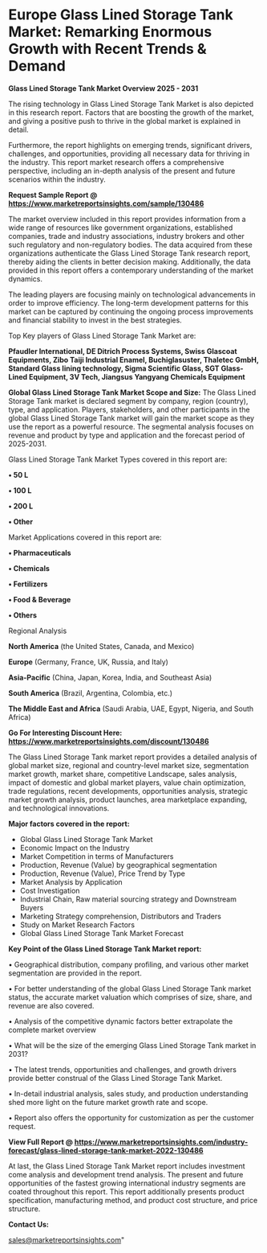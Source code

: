 # Europe Glass Lined Storage Tank Market: Remarking Enormous Growth with Recent Trends & Demand

<Strong> Glass Lined Storage Tank Market Overview 2025 - 2031</strong>

The rising technology in Glass Lined Storage Tank Market is also depicted in this research report. Factors that are boosting the growth of the market, and giving a positive push to thrive in the global market is explained in detail.

Furthermore, the report highlights on emerging trends, significant drivers, challenges, and opportunities, providing all necessary data for thriving in the industry. This report market research offers a comprehensive perspective, including an in-depth analysis of the present and future scenarios within the industry.

<strong>Request Sample Report @ <a href=https://www.marketreportsinsights.com/sample/130486>https://www.marketreportsinsights.com/sample/130486</a></strong>

The market overview included in this report provides information from a wide range of resources like government organizations, established companies, trade and industry associations, industry brokers and other such regulatory and non-regulatory bodies. The data acquired from these organizations authenticate the Glass Lined Storage Tank research report, thereby aiding the clients in better decision making. Additionally, the data provided in this report offers a contemporary understanding of the market dynamics.

The leading players are focusing mainly on technological advancements in order to improve efficiency. The long-term development patterns for this market can be captured by continuing the ongoing process improvements and financial stability to invest in the best strategies.

Top Key players of Glass Lined Storage Tank Market are:

<strong>Pfaudler International, DE Ditrich Process Systems, Swiss Glascoat Equipments, Zibo Taiji Industrial Enamel, Buchiglasuster, Thaletec GmbH, Standard Glass lining technology, Sigma Scientific Glass, SGT Glass-Lined Equipment, 3V Tech, Jiangsus Yangyang Chemicals Equipment</strong>

<strong><b>Global Glass Lined Storage Tank Market Scope and Size:</b></strong>
The Glass Lined Storage Tank market is declared segment by company, region (country), type, and application. Players, stakeholders, and other participants in the global Glass Lined Storage Tank market will gain the market scope as they use the report as a powerful resource. The segmental analysis focuses on revenue and product by type and application and the forecast period of 2025-2031.

Glass Lined Storage Tank Market Types covered in this report are:

<strong>• 50 L

• 100 L

• 200 L

• Other</strong>

Market Applications covered in this report are:

<strong>• Pharmaceuticals

• Chemicals

• Fertilizers

• Food & Beverage

• Others</strong> 

Regional Analysis

<strong>North America</strong> (the United States, Canada, and Mexico)

<strong>Europe</strong> (Germany, France, UK, Russia, and Italy)

<strong>Asia-Pacific</strong> (China, Japan, Korea, India, and Southeast Asia)

<strong>South America</strong> (Brazil, Argentina, Colombia, etc.)

<strong>The Middle East and Africa</strong> (Saudi Arabia, UAE, Egypt, Nigeria, and South Africa)

<strong>Go For Interesting Discount Here: <a href=https://www.marketreportsinsights.com/discount/130486>https://www.marketreportsinsights.com/discount/130486</a></strong>

The Glass Lined Storage Tank market report provides a detailed analysis of global market size, regional and country-level market size, segmentation market growth, market share, competitive Landscape, sales analysis, impact of domestic and global market players, value chain optimization, trade regulations, recent developments, opportunities analysis, strategic market growth analysis, product launches, area marketplace expanding, and technological innovations.

<strong><b>Major factors covered in the report:</b></strong>
<ul>
  <li>Global Glass Lined Storage Tank Market </li>
  <li>Economic Impact on the Industry</li>
  <li>Market Competition in terms of Manufacturers</li>
  <li>Production, Revenue (Value) by geographical segmentation</li>
  <li>Production, Revenue (Value), Price Trend by Type</li>
  <li>Market Analysis by Application</li>
  <li>Cost Investigation</li>
  <li>Industrial Chain, Raw material sourcing strategy and Downstream Buyers</li>
  <li>Marketing Strategy comprehension, Distributors and Traders</li>
  <li>Study on Market Research Factors</li>
  <li>Global Glass Lined Storage Tank Market Forecast</li>
</ul>

<strong><b>Key Point of the Glass Lined Storage Tank Market report:</b></strong>

• Geographical distribution, company profiling, and various other market segmentation are provided in the report.

• For better understanding of the global Glass Lined Storage Tank market status, the accurate market valuation which comprises of size, share, and revenue are also covered.

• Analysis of the competitive dynamic factors better extrapolate the complete market overview

• What will be the size of the emerging Glass Lined Storage Tank market in 2031?

• The latest trends, opportunities and challenges, and growth drivers provide better construal of the Glass Lined Storage Tank Market.

• In-detail industrial analysis, sales study, and production understanding shed more light on the future market growth rate and scope.

• Report also offers the opportunity for customization as per the customer request.

<strong><b>View Full Report @ <a href=https://www.marketreportsinsights.com/industry-forecast/glass-lined-storage-tank-market-2022-130486>https://www.marketreportsinsights.com/industry-forecast/glass-lined-storage-tank-market-2022-130486</a></b></strong>


At last, the Glass Lined Storage Tank Market report includes investment come analysis and development trend analysis. The present and future opportunities of the fastest growing international industry segments are coated throughout this report. This report additionally presents product specification, manufacturing method, and product cost structure, and price structure.

<strong>Contact Us:</strong>

sales@marketreportsinsights.com"

